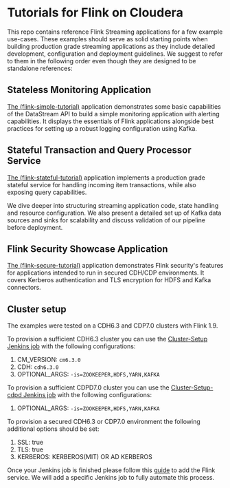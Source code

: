 # Tutorials for Flink on Cloudera

This repo contains reference Flink Streaming applications for a few example use-cases. These examples should serve as solid starting points when building production grade streaming applications as they include detailed development, configuration and deployment guidelines.
We suggest to refer to them in the following order even though they are designed to be standalone references:

## Stateless Monitoring Application

[The (flink-simple-tutorial)](flink-simple-tutorial) application demonstrates some basic capabilities of the DataStream API to build a simple monitoring application with alerting capabilities. It displays the essentials of Flink applications alongside best practices for setting up a robust logging configuration using Kafka.

## Stateful Transaction and Query Processor Service

[The (flink-stateful-tutorial)](flink-stateful-tutorial) application implements a production grade stateful service for handling incoming item transactions, while also exposing query capabilities.

We dive deeper into structuring streaming application code, state handling and resource configuration. We also present a detailed set up of Kafka data sources and sinks for scalability and discuss validation of our pipeline before deployment.

##  Flink Security Showcase Application
[The (flink-secure-tutorial)](flink-secure-tutorial) application demonstrates Flink security's features for applications intended to run in secured CDH/CDP environments. It covers Kerberos authentication and TLS encryption for HDFS and Kafka connectors.

## Cluster setup

The examples were tested on a CDH6.3 and CDP7.0 clusters with Flink 1.9. 

To provision a sufficient CDH6.3 cluster you can use the [Cluster-Setup Jenkins job](https://master-01.jenkins.cloudera.com/job/Cluster-Setup/build?delay=0sec) with the following configurations:
1. CM_VERSION: `cm6.3.0`
2. CDH: `cdh6.3.0`
3. OPTIONAL_ARGS: `-is=ZOOKEEPER,HDFS,YARN,KAFKA`

To provision a sufficient CDPD7.0 cluster you can use the [Cluster-Setup-cdpd Jenkins job](https://master-01.jenkins.cloudera.com/job/Cluster-Setup-cdpd/build?delay=0sec) with the following configurations:
1. OPTIONAL_ARGS: `-is=ZOOKEEPER,HDFS,YARN,KAFKA`

To provision a secured CDH6.3 or CDP7.0 environment the following additional options should be set:
1. SSL: true
2. TLS: true
3. KERBEROS: KERBEROS(MIT) OR AD KERBEROS

Once your Jenkins job is finished please follow this [guide](https://cloudera.atlassian.net/wiki/spaces/ENG/pages/143427201/Flink) to add the Flink service. We will add a specific Jenkins job to fully automate this process. 
